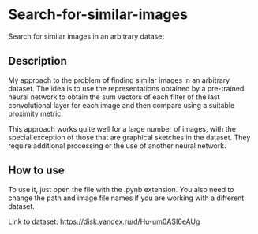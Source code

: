 # Search-for-similar-images
 Search for similar images in an arbitrary dataset

## Description
My approach to the problem of finding similar images in an arbitrary dataset.
The idea is to use the representations obtained by a pre-trained neural network
to obtain the sum vectors of each filter of the last convolutional layer for 
each image and then compare using a suitable proximity metric.

This approach works quite well for a large number of images, with the special exception
of those that are graphical sketches in the dataset. They require additional processing 
or the use of another neural network.

## How to use

To use it, just open the file with the .pynb extension. You also need to change the path 
and image file names if you are working with a different dataset.

Link to dataset: https://disk.yandex.ru/d/Hu-um0ASI6eAUg

